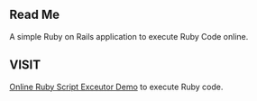 Read Me
----
 A simple Ruby on Rails application to execute Ruby Code online. 

VISIT
----
 [Online Ruby Script Exceutor Demo](http://secret-caverns-8171.herokuapp.com) to execute Ruby code.
